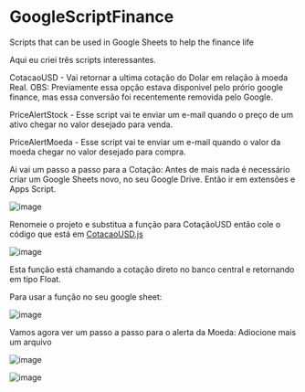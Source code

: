 # GoogleScriptFinance
Scripts that can be used in Google Sheets to help the finance life

Aqui eu criei três scripts interessantes.

CotacaoUSD - Vai retornar a ultima cotação do Dolar em relação à moeda Real. 
  OBS: Previamente essa opção estava disponivel pelo prório google finance, mas essa conversão foi recentemente removida pelo Google.

PriceAlertStock - Esse script vai te enviar um e-mail quando o preço de um ativo chegar no valor desejado para venda.

PriceAlertMoeda - Esse script vai te enviar um e-mail quando o valor da moeda chegar no valor desejado para compra.

Ai vai um passo a passo para a Cotação:
Antes de mais nada é necessário criar um Google Sheets novo, no seu Google Drive. Então ir em extensões e Apps Script.

![image](https://github.com/user-attachments/assets/cdb026f6-30aa-437d-865e-ce284ac2a9a4)

Renomeie o projeto e substitua a função para CotaçãoUSD então cole o código que está em [CotacaoUSD.js](https://github.com/marianalarab/GoogleScriptFinance/blob/main/src/CotacaoUSD.js)

![image](https://github.com/user-attachments/assets/112ce761-4ef1-4be4-b717-310a4ec84394)

Esta função está chamando a cotação direto no banco central e retornando em tipo Float.

Para usar a função no seu google sheet:

![image](https://github.com/user-attachments/assets/fe0d81b6-0e05-45d1-9f3e-004e84562745)



Vamos agora ver um passo a passo para o alerta da Moeda:
Adiocione mais um arquivo

![image](https://github.com/user-attachments/assets/5fadac0f-51c9-4f27-8560-e497a93bd5d6)


![image](https://github.com/user-attachments/assets/fc4d690e-dacf-49a2-805e-8c4edd793e1e)


